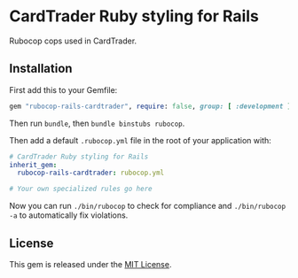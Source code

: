 # CardTrader Ruby styling for Rails

Rubocop cops used in CardTrader.

## Installation

First add this to your Gemfile:

```ruby
gem "rubocop-rails-cardtrader", require: false, group: [ :development ]
```

Then run `bundle`, then `bundle binstubs rubocop`.

Then add a default `.rubocop.yml` file in the root of your application with:

```yml
# CardTrader Ruby styling for Rails
inherit_gem:
  rubocop-rails-cardtrader: rubocop.yml

# Your own specialized rules go here
```

Now you can run `./bin/rubocop` to check for compliance and `./bin/rubocop -a` to automatically fix violations.


## License

This gem is released under the [MIT License](https://opensource.org/license/mit/).
